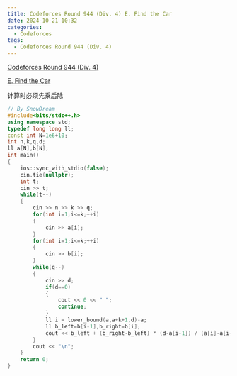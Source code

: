 ```yaml
---
title: Codeforces Round 944 (Div. 4) E. Find the Car
date: 2024-10-21 10:32
categories:
  - Codeforces
tags: 
  - Codeforces Round 944 (Div. 4)
---
```

[Codeforces Round 944 (Div. 4)](https://codeforces.com/contest/1971)

[E. Find the Car](https://codeforces.com/contest/1971/problem/E)

计算时必须先乘后除

```cpp
// By SnowDream
#include<bits/stdc++.h>
using namespace std;
typedef long long ll;
const int N=1e6+10;
int n,k,q,d;
ll a[N],b[N];
int main()
{
    ios::sync_with_stdio(false);
    cin.tie(nullptr);
    int t;
    cin >> t;
    while(t--)
    {
        cin >> n >> k >> q;
        for(int i=1;i<=k;++i)
        {
            cin >> a[i];
        }
        for(int i=1;i<=k;++i)
        {
            cin >> b[i];
        }
        while(q--)
        {
            cin >> d;
            if(d==0)
            {
                cout << 0 << " ";
                continue;
            }
            ll i = lower_bound(a,a+k+1,d)-a;
            ll b_left=b[i-1],b_right=b[i];
            cout << b_left + (b_right-b_left) * (d-a[i-1]) / (a[i]-a[i-1])  << " ";
        }
        cout << "\n";
    }
    return 0;
}
```

